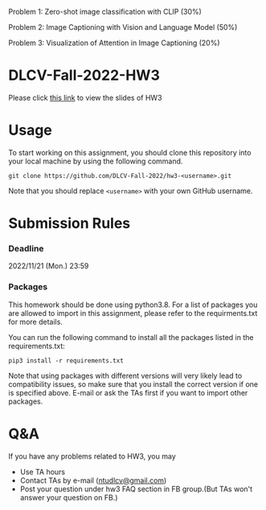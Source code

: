Problem 1: Zero-shot image classification with CLIP (30%)

Problem 2: Image Captioning with Vision and Language Model (50%)

Problem 3: Visualization of Attention in Image Captioning (20%) 

# DLCV-Fall-2022-HW3

Please click [this link](https://docs.google.com/presentation/d/1tza5rtruvOkoComWRS79Yb7IgM_R0pGLyrI4m8Jk5Xg/edit#slide=id.g10278b72a69_0_448) to view the slides of HW3

# Usage

To start working on this assignment, you should clone this repository into your local machine by using the following command.
    
    git clone https://github.com/DLCV-Fall-2022/hw3-<username>.git


Note that you should replace `<username>` with your own GitHub username.

# Submission Rules
### Deadline
2022/11/21 (Mon.) 23:59

### Packages
This homework should be done using python3.8. For a list of packages you are allowed to import in this assignment, please refer to the requirments.txt for more details.

You can run the following command to install all the packages listed in the requirements.txt:

    pip3 install -r requirements.txt

Note that using packages with different versions will very likely lead to compatibility issues, so make sure that you install the correct version if one is specified above. E-mail or ask the TAs first if you want to import other packages.

# Q&A
If you have any problems related to HW3, you may
- Use TA hours
- Contact TAs by e-mail ([ntudlcv@gmail.com](mailto:ntudlcv@gmail.com))
- Post your question under hw3 FAQ section in FB group.(But TAs won't answer your question on FB.)
